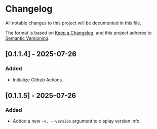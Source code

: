 # Changelog

All notable changes to this project will be documented in this file.

The format is based on [Keep a Changelog](https://keepachangelog.com/en/1.1.0/), and this project adheres to [Semantic Versioning](https://semver.org/spec/v2.0.0.html).

## [0.1.1.4] - 2025-07-26

### Added

- Initialize Github Actions.

## [0.1.1.5] - 2025-07-26

### Added

- Added a new `-v, --version` argument to display version info.
